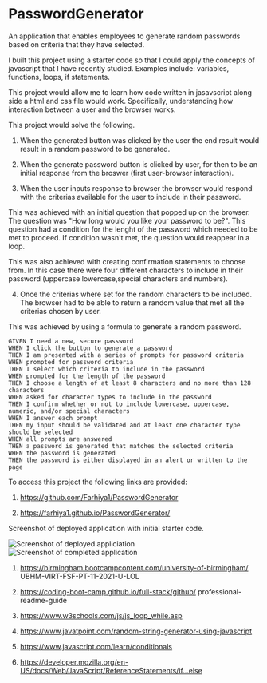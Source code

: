# PasswordGenerator

An application that enables employees to generate random passwords based on criteria that they have selected.

<!--Why did I build this project-->

I built this project using a starter code so that I could apply the concepts of javascript that I have recently studied. Examples include: variables, functions, loops, if statements.

<!--Motivation behind this?-->

This project would allow me to learn how code written in jasavscript along side a html and css file would work. Specifically, understanding how interaction between a user and the browser works.

<!--What does this project solve and how was this achieved?-->

This project would solve the following.

1. When the generated button was clicked by the user the end result would result in a random password to be generated.

2. When the generate password button is clicked by user, for then to be an initial response from the broswer (first user-browser interaction).

3. When the user inputs response to browser the browser would respond with the criterias available for the user to include in their password.

This was achieved with an initial question that popped up on the browser. The question was "How long would you like your password to be?". This question had a condition for the lenght of the password which needed to be met to proceed. If condition wasn't met, the question would reappear in a loop.

This was also achieved with creating confirmation statements to choose from. In this case there were four different characters to include in their password (uppercase lowercase,special characters and numbers).

4. Once the criterias where set for the random characters to be included. The browser had to be able to return a random value that met all the criterias chosen by user.

This was achieved by using a formula to generate a random password.

<!--Criteria set to achieve this are the following:-->

```
GIVEN I need a new, secure password
WHEN I click the button to generate a password
THEN I am presented with a series of prompts for password criteria
WHEN prompted for password criteria
THEN I select which criteria to include in the password
WHEN prompted for the length of the password
THEN I choose a length of at least 8 characters and no more than 128 characters
WHEN asked for character types to include in the password
THEN I confirm whether or not to include lowercase, uppercase, numeric, and/or special characters
WHEN I answer each prompt
THEN my input should be validated and at least one character type should be selected
WHEN all prompts are answered
THEN a password is generated that matches the selected criteria
WHEN the password is generated
THEN the password is either displayed in an alert or written to the page
```

<!--Instalation-->

To access this project the following links are provided:

<!--To access Github Repository -->

1. https://github.com/Farhiya1/PasswordGenerator

<!--To access Application deployed at live URL-->

2. https://farhiya1.github.io/PasswordGenerator/

<!--Screenshot changes made can be found in images-->

Screenshot of deployed application with initial starter code.

![Screenshot of deployed appliciation](./images/screenshot1.png)
![Screenshot of completed application](./images/screenshot2.png)

<!--References-->

1. https://birmingham.bootcampcontent.com/university-of-birmingham/
   UBHM-VIRT-FSF-PT-11-2021-U-LOL

2. https://coding-boot-camp.github.io/full-stack/github/
   professional-readme-guide

3. https://www.w3schools.com/js/js_loop_while.asp

4. https://www.javatpoint.com/random-string-generator-using-javascript

5. https://www.javascript.com/learn/conditionals

6. https://developer.mozilla.org/en-US/docs/Web/JavaScript/ReferenceStatements/if...else
